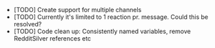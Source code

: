 * [TODO] Create support for multiple channels
* [TODO] Currently it's limited to 1 reaction pr. message. Could this be resolved?
* [TODO] Code clean up: Consistently named variables, remove RedditSilver references etc
